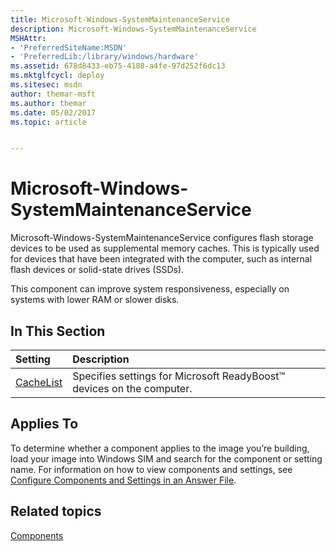 ```yaml
---
title: Microsoft-Windows-SystemMaintenanceService
description: Microsoft-Windows-SystemMaintenanceService
MSHAttr:
- 'PreferredSiteName:MSDN'
- 'PreferredLib:/library/windows/hardware'
ms.assetid: 678d8433-eb75-4188-a4fe-97d252f6dc13
ms.mktglfcycl: deploy
ms.sitesec: msdn
author: themar-msft
ms.author: themar
ms.date: 05/02/2017
ms.topic: article


---
```

# Microsoft-Windows-SystemMaintenanceService

Microsoft-Windows-SystemMaintenanceService configures flash storage devices to be used as supplemental memory caches. This is typically used for devices that have been integrated with the computer, such as internal flash devices or solid-state drives (SSDs).

This component can improve system responsiveness, especially on systems with lower RAM or slower disks.

## In This Section

| Setting                 | Description                                                                           |
|:------------------------|:--------------------------------------------------------------------------------------|
| [CacheList](microsoft-windows-systemmaintenanceservice-cachelist.md) | Specifies settings for Microsoft ReadyBoost™ devices on the computer. |

## Applies To

To determine whether a component applies to the image you’re building, load your image into Windows SIM and search for the component or setting name. For information on how to view components and settings, see [Configure Components and Settings in an Answer File](https://docs.microsoft.com/en-us/windows-hardware/customize/desktop/wsim/configure-components-and-settings-in-an-answer-file).

## Related topics

[Components](components-b-unattend.md)

